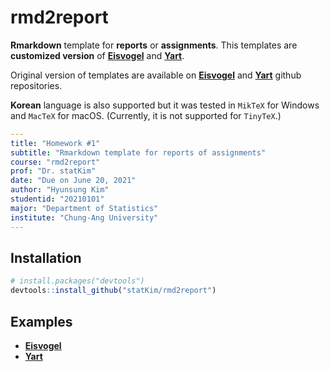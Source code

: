 # rmd2report

**Rmarkdown** template for **reports** or **assignments**.
This templates are **customized version** of [**Eisvogel**](https://github.com/Wandmalfarbe/pandoc-latex-template) and [**Yart**](https://github.com/sebastiansauer/yart).

Original version of templates are available on [**Eisvogel**](https://github.com/Wandmalfarbe/pandoc-latex-template) and [**Yart**](https://github.com/sebastiansauer/yart) github repositories.

**Korean** language is also supported but it was tested in `MikTeX` for Windows and `MacTeX` for macOS.
(Currently, it is not supported for `TinyTeX`.)

```yaml
---
title: "Homework #1"
subtitle: "Rmarkdown template for reports of assignments"
course: "rmd2report"
prof: "Dr. statKim"
date: "Due on June 20, 2021"
author: "Hyunsung Kim"
studentid: "20210101"
major: "Department of Statistics"
institute: "Chung-Ang University"
---
```

## Installation
```r
# install.packages("devtools")
devtools::install_github("statKim/rmd2report")
```

## Examples
- [**Eisvogel**](https://github.com/statKim/rmd2report/blob/main/Example/eisvogel.pdf)
- [**Yart**](https://github.com/statKim/rmd2report/blob/main/Example/yart.pdf)